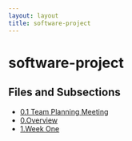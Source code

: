 ```yaml
---
layout: layout
title: software-project
---
```


# software-project

## Files and Subsections

- [0.1 Team Planning Meeting](./software-project\0.1%20Team%20Planning%20Meeting.html)
- [0.Overview](./software-project\0.Overview.html)
- [1.Week One](./software-project\1.Week%20One.html)
